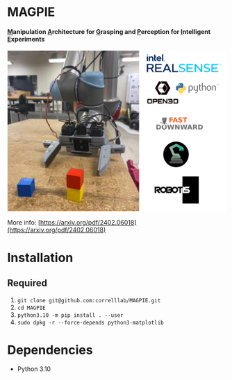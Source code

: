 # MAGPIE
#### <ins>M</ins>anipulation <ins>A</ins>rchitecture for <ins>G</ins>rasping and <ins>P</ins>erception for <ins>I</ins>ntelligent <ins>E</ins>xperiments

![](Magpie-2.png)

More info: [https://arxiv.org/pdf/2402.06018](https://arxiv.org/pdf/2402.06018)

# Installation
## Required
1. `git clone git@github.com:correlllab/MAGPIE.git`
1. `cd MAGPIE`
1. `python3.10 -m pip install . --user`
1. `sudo dpkg -r --force-depends python3-matplotlib`

# Dependencies
* Python 3.10

    

